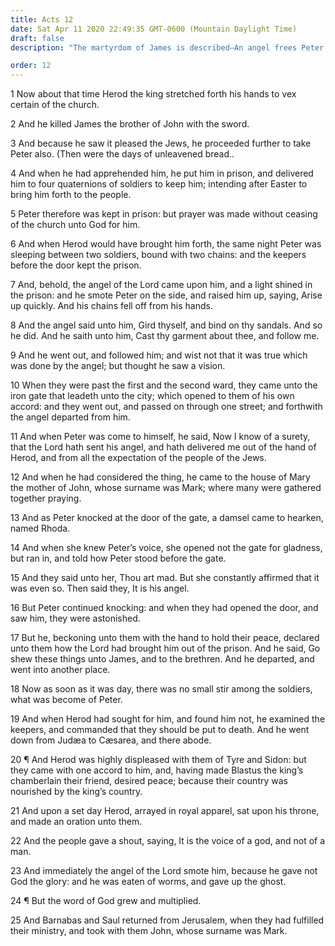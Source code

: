 ```yaml
---
title: Acts 12
date: Sat Apr 11 2020 22:49:35 GMT-0600 (Mountain Daylight Time)
draft: false
description: "The martyrdom of James is described—An angel frees Peter from prison—The Lord slays Herod by disease—The Church grows."

order: 12
---
```

    
1 Now about that time Herod the king stretched forth his hands to vex certain of the church.

2 And he killed James the brother of John with the sword.

3 And because he saw it pleased the Jews, he proceeded further to take Peter also. (Then were the days of unleavened bread..

4 And when he had apprehended him, he put him in prison, and delivered him to four quaternions of soldiers to keep him; intending after Easter to bring him forth to the people.

5 Peter therefore was kept in prison: but prayer was made without ceasing of the church unto God for him.

6 And when Herod would have brought him forth, the same night Peter was sleeping between two soldiers, bound with two chains: and the keepers before the door kept the prison.

7 And, behold, the angel of the Lord came upon him, and a light shined in the prison: and he smote Peter on the side, and raised him up, saying, Arise up quickly. And his chains fell off from his hands.

8 And the angel said unto him, Gird thyself, and bind on thy sandals. And so he did. And he saith unto him, Cast thy garment about thee, and follow me.

9 And he went out, and followed him; and wist not that it was true which was done by the angel; but thought he saw a vision.

10 When they were past the first and the second ward, they came unto the iron gate that leadeth unto the city; which opened to them of his own accord: and they went out, and passed on through one street; and forthwith the angel departed from him.

11 And when Peter was come to himself, he said, Now I know of a surety, that the Lord hath sent his angel, and hath delivered me out of the hand of Herod, and from all the expectation of the people of the Jews.

12 And when he had considered the thing, he came to the house of Mary the mother of John, whose surname was Mark; where many were gathered together praying.

13 And as Peter knocked at the door of the gate, a damsel came to hearken, named Rhoda.

14 And when she knew Peter’s voice, she opened not the gate for gladness, but ran in, and told how Peter stood before the gate.

15 And they said unto her, Thou art mad. But she constantly affirmed that it was even so. Then said they, It is his angel.

16 But Peter continued knocking: and when they had opened the door, and saw him, they were astonished.

17 But he, beckoning unto them with the hand to hold their peace, declared unto them how the Lord had brought him out of the prison. And he said, Go shew these things unto James, and to the brethren. And he departed, and went into another place.

18 Now as soon as it was day, there was no small stir among the soldiers, what was become of Peter.

19 And when Herod had sought for him, and found him not, he examined the keepers, and commanded that they should be put to death. And he went down from Judæa to Cæsarea, and there abode.

20 ¶ And Herod was highly displeased with them of Tyre and Sidon: but they came with one accord to him, and, having made Blastus the king’s chamberlain their friend, desired peace; because their country was nourished by the king’s country.

21 And upon a set day Herod, arrayed in royal apparel, sat upon his throne, and made an oration unto them.

22 And the people gave a shout, saying, It is the voice of a god, and not of a man.

23 And immediately the angel of the Lord smote him, because he gave not God the glory: and he was eaten of worms, and gave up the ghost.

24 ¶ But the word of God grew and multiplied.

25 And Barnabas and Saul returned from Jerusalem, when they had fulfilled their ministry, and took with them John, whose surname was Mark.
